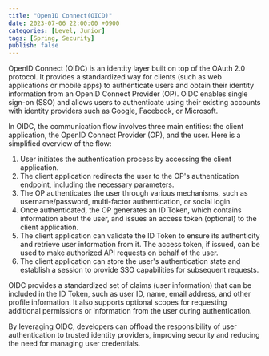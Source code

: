 ```yaml
---
title: "OpenID Connect(OICD)"
date: 2023-07-06 22:00:00 +0900
categories: [Level, Junior]
tags: [Spring, Security]
publish: false
---
```


OpenID Connect (OIDC) is an identity layer built on top of the OAuth 2.0 protocol. It provides a standardized way for clients (such as web applications or mobile apps) to authenticate users and obtain their identity information from an OpenID Connect Provider (OP). OIDC enables single sign-on (SSO) and allows users to authenticate using their existing accounts with identity providers such as Google, Facebook, or Microsoft.

In OIDC, the communication flow involves three main entities: the client application, the OpenID Connect Provider (OP), and the user. Here is a simplified overview of the flow:

1. User initiates the authentication process by accessing the client application.
2. The client application redirects the user to the OP's authentication endpoint, including the necessary parameters.
3. The OP authenticates the user through various mechanisms, such as username/password, multi-factor authentication, or social login.
4. Once authenticated, the OP generates an ID Token, which contains information about the user, and issues an access token (optional) to the client application.
5. The client application can validate the ID Token to ensure its authenticity and retrieve user information from it. The access token, if issued, can be used to make authorized API requests on behalf of the user.
6. The client application can store the user's authentication state and establish a session to provide SSO capabilities for subsequent requests.

OIDC provides a standardized set of claims (user information) that can be included in the ID Token, such as user ID, name, email address, and other profile information. It also supports optional scopes for requesting additional permissions or information from the user during authentication.

By leveraging OIDC, developers can offload the responsibility of user authentication to trusted identity providers, improving security and reducing the need for managing user credentials.